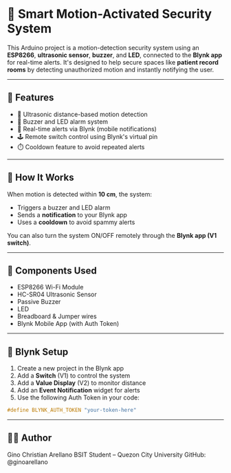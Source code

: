 # 🔐 Smart Motion-Activated Security System

This Arduino project is a motion-detection security system using an **ESP8266**, **ultrasonic sensor**, **buzzer**, and **LED**, connected to the **Blynk app** for real-time alerts. It's designed to help secure spaces like **patient record rooms** by detecting unauthorized motion and instantly notifying the user.

---

## 🚀 Features
- 📡 Ultrasonic distance-based motion detection  
- 🔔 Buzzer and LED alarm system  
- 📱 Real-time alerts via Blynk (mobile notifications)  
- 🕹️ Remote switch control using Blynk's virtual pin  
- ⏱️ Cooldown feature to avoid repeated alerts  

---

## 🧠 How It Works

When motion is detected within **10 cm**, the system:
- Triggers a buzzer and LED alarm  
- Sends a **notification** to your Blynk app  
- Uses a **cooldown** to avoid spammy alerts  

You can also turn the system ON/OFF remotely through the **Blynk app (V1 switch)**.

---

## 🧰 Components Used
- ESP8266 Wi-Fi Module  
- HC-SR04 Ultrasonic Sensor  
- Passive Buzzer  
- LED  
- Breadboard & Jumper wires  
- Blynk Mobile App (with Auth Token)  

---

## 📲 Blynk Setup
1. Create a new project in the Blynk app  
2. Add a **Switch** (V1) to control the system  
3. Add a **Value Display** (V2) to monitor distance  
4. Add an **Event Notification** widget for alerts  
5. Use the following Auth Token in your code:

```cpp
#define BLYNK_AUTH_TOKEN "your-token-here"
```
---

## 👨‍💻 Author
Gino Christian Arellano
BSIT Student – Quezon City University
GitHub: @ginoarellano

